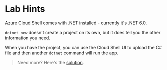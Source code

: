 # Lab Hints

Azure Cloud Shell comes with .NET installed - currently it's .NET 6.0.

`dotnet new` doesn't create a project on its own, but it does tell you the other information you need.

When you have the project, you can use the Cloud Shell UI to upload the C# file and then another `dotnet` command will run the app.

> Need more? Here's the [solution](solution.md).